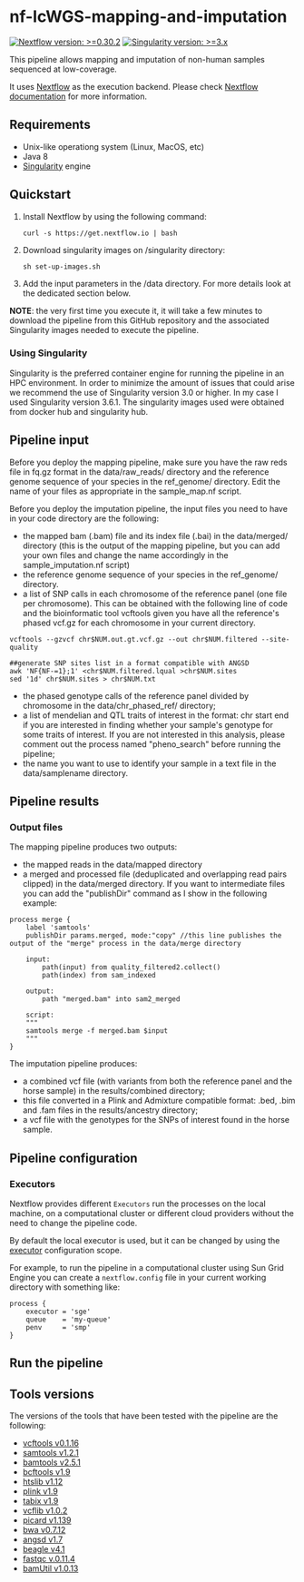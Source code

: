 # nf-lcWGS-mapping-and-imputation

[![Nextflow version: >=0.30.2](https://img.shields.io/badge/nextflow-%E2%89%A50.30.2-brightgreen.svg)](http://nextflow.io)
[![Singularity version: >=3.x](https://img.shields.io/badge/singularity-3.x-blue.svg)](http://sylabs.io/singularity)

This pipeline allows mapping and imputation of non-human samples sequenced at low-coverage.

It uses [Nextflow](http://www.nextflow.io) as the execution backend. Please check [Nextflow documentation](http://www.nextflow.io/docs/latest/index.html) for more information.

## Requirements

- Unix-like operationg system (Linux, MacOS, etc)
- Java 8
- [Singularity](http://singularity.lbl.gov) engine

## Quickstart

1. Install Nextflow by using the following command:

    ```
    curl -s https://get.nextflow.io | bash
    ```

2. Download singularity images on /singularity directory:

    ```
    sh set-up-images.sh

    ```
3. Add the input parameters in the /data directory. For more details look at the dedicated section below. 

**NOTE**: the very first time you execute it, it will take a few minutes to download the pipeline from this GitHub repository and the associated Singularity images needed to execute the pipeline.

### Using Singularity

Singularity is the preferred container engine for running the pipeline in an HPC environment. In order to minimize the amount of issues that could arise we recommend the use of Singularity version 3.0 or higher. In my case I used Singularity version 3.6.1. The singularity images used were obtained from docker hub and singularity hub.

## Pipeline input
Before you deploy the mapping pipeline, make sure you have the raw reds file in fq.gz format in the data/raw_reads/ directory and the reference genome sequence of your species in the ref_genome/ directory. Edit the name of your files as appropriate in the sample_map.nf script. 

Before you deploy the imputation pipeline, the input files you need to have in your code directory are the following:
* the mapped bam (.bam) file and its index file (.bai) in the data/merged/ directory (this is the output of the mapping pipeline, but you can add your own files and change the name accordingly in the sample_imputation.nf script)
* the reference genome sequence of your species in the ref_genome/ directory.
* a list of SNP calls in each chromosome of the reference panel (one file per chromosome). This can be obtained with the following line of code and the bioinformatic tool vcftools given you have all the reference's phased vcf.gz for each chromosome in your current directory. 

```
vcftools --gzvcf chr$NUM.out.gt.vcf.gz --out chr$NUM.filtered --site-quality

##generate SNP sites list in a format compatible with ANGSD
awk 'NF{NF-=1};1' <chr$NUM.filtered.lqual >chr$NUM.sites
sed '1d' chr$NUM.sites > chr$NUM.txt

```
* the phased genotype calls of the reference panel divided by chromosome in the data/chr_phased_ref/ directory;
* a list of mendelian and QTL traits of interest in the format: chr start end if you are interested in finding whether your sample's genotype for some traits of interest. If you are not interested in this analysis, please comment out the process named "pheno_search" before running the pipeline;
* the name you want to use to identify your sample in a text file in the data/samplename directory.

## Pipeline results
### Output files

The mapping pipeline produces two outputs: 
* the mapped reads in the data/mapped directory
* a merged and processed file (deduplicated and overlapping read pairs clipped) in the data/merged directory. If you want to intermediate files you can add the "publishDir" command as I show in the following example:

```
process	merge { 
    label 'samtools'
    publishDir params.merged, mode:"copy" //this line publishes the output of the "merge" process in the data/merge directory

    input:
        path(input) from quality_filtered2.collect()
        path(index) from sam_indexed

    output:
        path "merged.bam" into sam2_merged     

    script:
    """
    samtools merge -f merged.bam $input                                                                                      
    """
}
```

The imputation pipeline produces:
* a combined vcf file (with variants from both the reference panel and the horse sample) in the results/combined directory;
* this file converted in a Plink and Admixture compatible format: .bed, .bim and .fam files in the results/ancestry directory; 
* a vcf file with the genotypes for the SNPs of interest found in the horse sample. 

## Pipeline configuration

### Executors

Nextflow provides different `Executors` run the processes on the local machine, on a computational cluster or different cloud providers without the need to change the pipeline code.

By default the local executor is used, but it can be changed by using  the [executor](https://www.nextflow.io/docs/latest/config.html#scope-executor) configuration scope.

For example, to run the pipeline in a computational cluster using Sun Grid Engine you can create a `nextflow.config` file in your current working directory with something like:

```
process {
    executor = 'sge'
    queue    = 'my-queue'
    penv     = 'smp'
}
```


## Run the pipeline




##  Tools versions

The versions of the tools that have been tested with the pipeline are the following:

- [vcftools v0.1.16](https://github.com/vcftools/vcftools/releases/tag/v0.1.16)
- [samtools v1.2.1](https://github.com/samtools/samtools/releases/tag/1.2.1)
- [bamtools v2.5.1](https://github.com/pezmaster31/bamtools/releases/tag/v2.5.1)
- [bcftools v1.9](https://github.com/samtools/bcftools/releases/tag/1.9)
- [htslib v1.12](https://github.com/samtools/htslib/releases/tag/1.12)
- [plink v1.9](https://github.com/singemanator/MGL804-PLINK1.9)
- [tabix v1.9](https://github.com/samtools/tabix)
- [vcflib v1.0.2](https://github.com/vcflib/vcflib/tree/v1.0.2)
- [picard v1.139](https://github.com/broadinstitute/picard/releases/tag/1.139)
- [bwa v0.7.12](https://github.com/lh3/bwa/releases/tag/0.7.12)
- [angsd v1.7](https://github.com/ANGSD/angsd)
- [beagle v4.1](https://faculty.washington.edu/browning/beagle/b4_1.html)
- [fastqc v.0.11.4](https://github.com/s-andrews/FastQC)
- [bamUtil v1.0.13](https://github.com/statgen/bamUtil/releases/tag/v1.0.13)